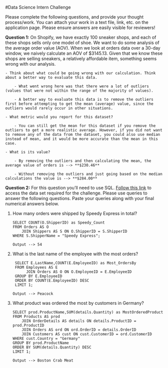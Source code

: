 #Data Science Intern Challenge 

Please complete the following questions, and provide your thought process/work. You can attach your work in a text file, link, etc. on the application page. Please ensure answers are easily visible for reviewers!


**Question 1:**  On Shopify, we have exactly 100 sneaker shops, and each of these shops sells only one model of shoe. We want to do some analysis of the average order value (AOV). When we look at orders data over a 30-day window, we naively calculate an AOV of $3145.13. Given that we know these shops are selling sneakers, a relatively affordable item, something seems wrong with our analysis.  

    - Think about what could be going wrong with our calculation. Think about a better way to evaluate this data.  
      
        - What went wrong here was that there were a lot of outliers (values that were not within the range of the majority of values). 
          
        - A better way to evaluate this data is to remove the outliers first before attempting to get the mean (average) value, since the outliers would rarely occur in other situations.

    - What metric would you report for this dataset?
      
        - You can still get the mean for this dataset if you remove the outliers to get a more realistic average. However, if you did not want to remove any of the data from the dataset, you could also use median instead of mean, and it would be more accurate than the mean in this case.

    - What is its value?
      
        - By removing the outliers and then calculating the mean, the average value of orders is --> **$230.46**
          
        - Without removing the outliers and just going based on the median calculations the value is --> **$284.00**


**Question 2:** For this question you’ll need to use SQL. [Follow this link](https://www.w3schools.com/SQL/TRYSQL.ASP?FILENAME=TRYSQL_SELECT_ALL) to access the data set required for the challenge. Please use queries to answer the following questions. Paste your queries along with your final numerical answers below.

1. How many orders were shipped by Speedy Express in total?
   
    ```
    SELECT COUNT(O.ShipperID) as Speedy_Count
    FROM Orders AS O
        JOIN Shippers AS S ON O.ShipperID = S.ShipperID
    WHERE S.ShipperName = "Speedy Express";
   
    Output --> 54
    ```

2. What is the last name of the employee with the most orders?
   
    ```
     SELECT E.LastName,COUNT(E.EmployeeID) as Most_OrdersBy
     FROM Employees AS E
          JOIN Orders AS O ON O.EmployeeID = E.EmployeeID
     GROUP BY E.EmployeeID
     ORDER BY COUNT(E.EmployeeID) DESC
     LIMIT 1;
    
    Output --> Peacock
    ```

3. What product was ordered the most by customers in Germany?
    
    ```
    SELECT prod.ProductName,SUM(details.Quantity) as MostOrderedProduct
    FROM Products AS prod
        JOIN OrderDetails AS details ON details.ProductID = prod.ProductID
        JOIN Orders AS ord ON ord.OrderID = details.OrderID
        JOIN Customers AS cust ON cust.CustomerID = ord.CustomerID
    WHERE cust.Country = "Germany"
    GROUP BY prod.ProductName
    ORDER BY SUM(details.Quantity) DESC
    LIMIT 1;
   
    Output --> Boston Crab Meat
    ```
